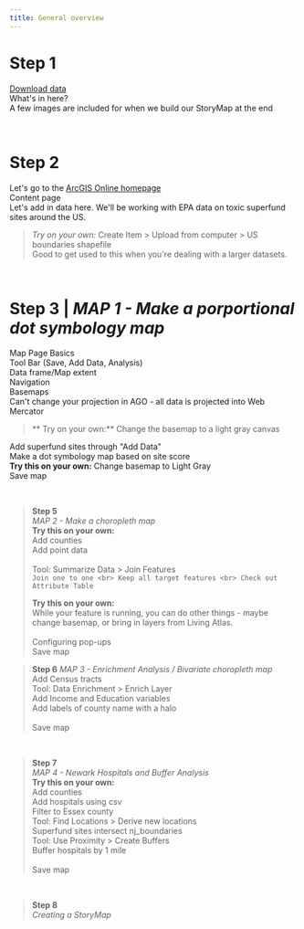 ```yaml
---
title: General overview
---
```


# **Step 1** <br>
[Download data](https://nuwildcat-my.sharepoint.com/:u:/g/personal/mfn2245_ads_northwestern_edu/EU9glLqMxHtOiAmaHzsw4nEBvccaIEKsslrS14rQC7odcg?e=3amqNy)<br>
What's in here? <br>
A few images are included for when we build our StoryMap at the end

<br>

# **Step 2** <br>
Let's go to the [ArcGIS Online homepage](https://northwestern.maps.arcgis.com/home/index.html) <br> 
Content page <br>
Let's add in data here. We'll be working with EPA data on toxic superfund sites around the US. <br>
> *Try on your own:* Create Item > Upload from computer > US boundaries shapefile <br>
Good to get used to this when you're dealing with a larger datasets.

<br>

# **Step 3** | *MAP 1 - Make a porportional dot symbology map*<br>
Map Page Basics <br>
     Tool Bar (Save, Add Data, Analysis) <br>
     Data frame/Map extent <br>
     Navigation <br>
     Basemaps <br>
     Can't change your projection in AGO - all data is projected into Web Mercator <br>
> ** Try on your own:** Change the basemap to a light gray canvas<br>

   Add superfund sites through "Add Data" <br>
   Make a dot symbology map based on site score <br>
   **Try this on your own:** Change basemap to Light Gray <br>
   Save map

<br>

> **Step 5** <br>
> *MAP 2 - Make a choropleth map*
> <br>
> **Try this on your own:** <br>
> 	Add counties <br>
>	Add point data <br>
> <br>
> Tool: Summarize Data > Join Features <br>
> `Join one to one <br>
> Keep all target features <br>
> Check out Attribute Table` <br>
> 
> **Try this on your own:** <br>
> While your feature is running, you can do other things - maybe change basemap, or bring in layers from Living Atlas. <br>
> <br>
> Configuring pop-ups
> <br>
> Save map


> **Step 6** 
> *MAP 3 - Enrichment Analysis / Bivariate choropleth map* <br>
> Add Census tracts <br>
> Tool: Data Enrichment > Enrich Layer <br>
> 	Add Income and Education variables <br>
> Add labels of county name with a halo <br>
> <br>
> Save map 

<br>

> **Step 7** <br>
> *MAP 4 - Newark Hospitals and Buffer Analysis* <br>
> **Try this on your own:** <br>
> 	Add counties <br>
> Add hospitals using csv <br>
> 	Filter to Essex county <br>
> Tool: Find Locations > Derive new locations <br>
> 	Superfund sites intersect nj_boundaries <br>
> Tool: Use Proximity > Create Buffers <br>
> 	Buffer hospitals by 1 mile <br>
> <br>
> Save map

<br>

> **Step 8** <br>
> *Creating a StoryMap*
